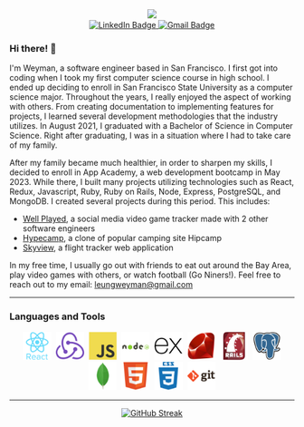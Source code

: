 <div id="header" align="center">
  
  <img src="https://24.media.tumblr.com/ef2f0535450b01ad91c23b4e38646e2b/tumblr_mryzllIRT91rz5foro1_r1_500.gif" width="600"/>
  <div id="badges" align='center'>
    <a href="https://www.linkedin.com/in/weyman-leung" target='_blank'>
      <img src="https://img.shields.io/badge/linkedin-%230077B5.svg?style=for-the-badge&logo=linkedin&logoColor=white" alt="LinkedIn Badge"/>
    </a>
    <a href="mailto:leungweyman@gmail.com" target='_blank'>
      <img src="https://img.shields.io/badge/Gmail-D14836?style=for-the-badge&logo=gmail&logoColor=white" alt="Gmail Badge"/>
    </a>
   
  </div>
</div>

### Hi there! 👋

I'm Weyman, a software engineer based in San Francisco. I first got into coding when I took my first computer science course in high school. I ended up deciding to enroll in San Francisco State University as a computer science major. Throughout the years, I really enjoyed the aspect of working with others. From creating documentation to implementing features for projects, I learned several development methodologies that the industry utilizes. In August 2021, I graduated with a Bachelor of Science in Computer Science. Right after graduating, I was in a situation where I had to take care of my family.

After my family became much healthier, in order to sharpen my skills, I decided to enroll in App Academy, a web development bootcamp in May 2023. While there, I built many projects utilizing technologies such as React, Redux, Javascript, Ruby, Ruby on Rails, Node, Express, PostgreSQL, and MongoDB. I created several projects during this period. This includes: 

* [Well Played](https://well-played-3bbfe2f31839.herokuapp.com/), a social media video game tracker made with 2 other software engineers
* [Hypecamp](https://hypecamp-hbpd.onrender.com/), a clone of popular camping site Hipcamp 
* [Skyview](https://wleung4.github.io/skyview/), a flight tracker web application

In my free time, I usually go out with friends to eat out around the Bay Area, play video games with others, or watch football (Go Niners!). Feel free to reach out to my email: leungweyman@gmail.com

---

### Languages and Tools

<div align="center">
  <img src="https://github.com/devicons/devicon/blob/master/icons/react/react-original-wordmark.svg" title="React" alt="React" width="50" height="50"/>&nbsp;
  <img src="https://github.com/devicons/devicon/blob/master/icons/redux/redux-original.svg" title="Redux" alt="Redux " width="50" height="50"/>&nbsp;
  <img src="https://github.com/devicons/devicon/blob/master/icons/javascript/javascript-original.svg" title="JavaScript" alt="JavaScript" width="50" height="50"/>&nbsp;
  <img src="https://github.com/devicons/devicon/blob/master/icons/nodejs/nodejs-original-wordmark.svg" title="NodeJS" alt="NodeJS" width="50" height="50"/>&nbsp;
  <img src="https://github.com/devicons/devicon/blob/master/icons/express/express-original.svg" title="Express" alt="Express" width="50" height="50"/>&nbsp;
  <img src="https://github.com/devicons/devicon/blob/master/icons/ruby/ruby-original.svg" title="Ruby" alt="Ruby" width="50" height="50"/>&nbsp;
  <img src="https://github.com/devicons/devicon/blob/master/icons/rails/rails-original-wordmark.svg" title="Rails" alt="Rails" width="50" height="50"/>&nbsp;
  <img src="https://github.com/devicons/devicon/blob/master/icons/postgresql/postgresql-original.svg" title="PostgreSQL" alt="PostgreSQL" width="50" height="50"/>
  <img src="https://github.com/devicons/devicon/blob/master/icons/mongodb/mongodb-original.svg" title="MongoDB" alt="MongoDB" width="50" height="50"/>&nbsp;
  <img src="https://github.com/devicons/devicon/blob/master/icons/html5/html5-original.svg" title="HTML5" alt="HTML" width="50" height="50"/>&nbsp;
  <img src="https://github.com/devicons/devicon/blob/master/icons/css3/css3-plain-wordmark.svg"  title="CSS3" alt="CSS" width="50" height="50"/>&nbsp;
  <img src="https://github.com/devicons/devicon/blob/master/icons/git/git-original-wordmark.svg" title="Git" **alt="Git" width="50" height="50"/>
  
</div>

---

<div align="center">
  
  [![GitHub Streak](http://github-readme-streak-stats.herokuapp.com?user=wleung4&theme=dark&background=000000)](https://git.io/streak-stats)
  
</div>

<!--
**wleung4/wleung4** is a ✨ _special_ ✨ repository because its `README.md` (this file) appears on your GitHub profile.

Here are some ideas to get you started:

- 🔭 I’m currently working on ...
- 🌱 I’m currently learning ...
- 👯 I’m looking to collaborate on ...
- 🤔 I’m looking for help with ...
- 💬 Ask me about ...
- 📫 How to reach me: ...
- 😄 Pronouns: ...
- ⚡ Fun fact: ...
-->
